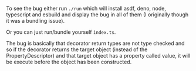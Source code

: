 To see the bug either run `./run` which will install asdf, deno, node, typescript and esbuild 
and display the bug in all of them (I originally though it was a bundling issue).

Or you can just run/bundle yourself `index.ts`.

The bug is basically that decorator return types are not type checked and so if the decorator 
returns the target object (instead of the PropertyDescriptor) and that target object has a property called value, it will
be execute before the object has been constructed.